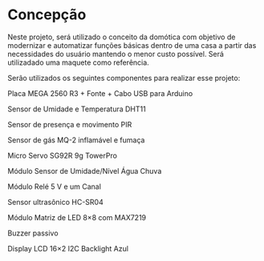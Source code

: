 
# Concepção

Neste projeto, será utilizado o conceito da domótica com objetivo de modernizar e automatizar funções básicas dentro de uma casa a partir das necessidades do usuário mantendo o menor custo possível. Será utilizadado uma maquete como referência.

Serão utilizados os seguintes componentes para realizar esse projeto:

Placa MEGA 2560 R3 + Fonte + Cabo USB para Arduino

Sensor de Umidade e Temperatura DHT11

Sensor de presença e movimento PIR

Sensor de gás MQ-2 inflamável e fumaça

Micro Servo SG92R 9g TowerPro

Módulo Sensor de Umidade/Nível Água Chuva

Módulo Relé 5 V e um Canal

Sensor ultrasônico HC-SR04

Módulo Matriz de LED 8×8 com MAX7219

Buzzer passivo

Display LCD 16×2 I2C Backlight Azul
